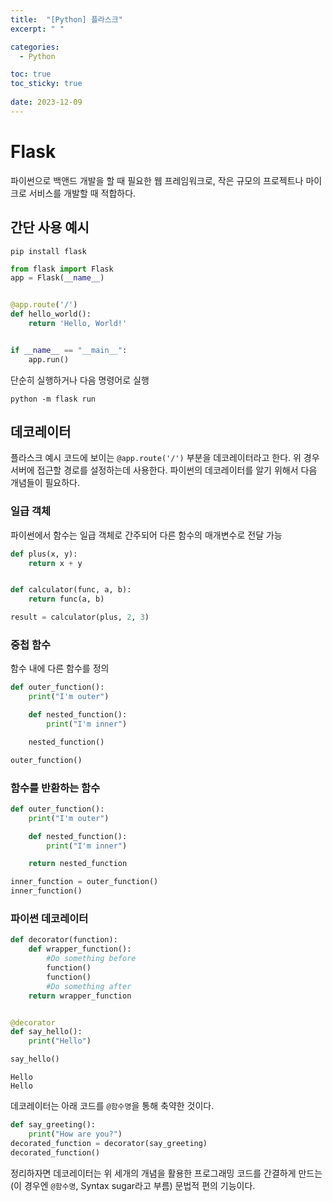 ```yaml
---
title:  "[Python] 플라스크"
excerpt: " "

categories:
  - Python

toc: true
toc_sticky: true
 
date: 2023-12-09
---
```


# Flask

파이썬으로 백앤드 개발을 할 때 필요한 웹 프레임워크로, 작은 규모의 프로젝트나 마이크로 서비스를 개발할 때 적합하다.

## 간단 사용 예시

```
pip install flask
```

```py
from flask import Flask
app = Flask(__name__)


@app.route('/')
def hello_world():
    return 'Hello, World!'


if __name__ == "__main__":
    app.run()
```

단순히 실행하거나 다음 명령어로 실행

```
python -m flask run
```

## 데코레이터

플라스크 예시 코드에 보이는 `@app.route('/')` 부분을 데코레이터라고 한다. 위 경우 서버에 접근할 경로를 설정하는데 사용한다. 파이썬의 데코레이터를 알기 위해서 다음 개념들이 필요하다.

### 일급 객체

파이썬에서 함수는 일급 객체로 간주되어 다른 함수의 매개변수로 전달 가능

```py
def plus(x, y):
    return x + y


def calculator(func, a, b):
    return func(a, b)

result = calculator(plus, 2, 3)
```

### 중첩 함수

함수 내에 다른 함수를 정의

```py
def outer_function():
    print("I'm outer")

    def nested_function():
        print("I'm inner")

    nested_function()

outer_function()
```

### 함수를 반환하는 함수

```py
def outer_function():
    print("I'm outer")

    def nested_function():
        print("I'm inner")

    return nested_function

inner_function = outer_function()
inner_function()
```

### 파이썬 데코레이터

```py
def decorator(function):
    def wrapper_function():
        #Do something before
        function()
        function()
        #Do something after
    return wrapper_function


@decorator
def say_hello():
    print("Hello")

say_hello()
```

```
Hello
Hello
```

데코레이터는 아래 코드를 `@함수명`을 통해 축약한 것이다.

```py
def say_greeting():
    print("How are you?")
decorated_function = decorator(say_greeting)
decorated_function()
```

정리하자면 데코레이터는 위 세개의 개념을 활용한 프로그래밍 코드를 간결하게 만드는(이 경우엔 `@함수명`, Syntax sugar라고 부름) 문법적 편의 기능이다.

